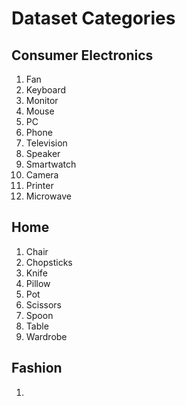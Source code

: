 # Dataset Categories

## Consumer Electronics

1. Fan
2. Keyboard
3. Monitor
4. Mouse
5. PC
6. Phone
7. Television
8. Speaker
9. Smartwatch
10. Camera
11. Printer
12. Microwave

## Home

1. Chair
2. Chopsticks
3. Knife
4. Pillow
5. Pot
6. Scissors
7. Spoon
8. Table
9. Wardrobe

## Fashion

1.
